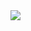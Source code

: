 <img src="https://github-readme-streak-stats.herokuapp.com?user=coderwithsense&theme=tokyonight&hide_border=true&date_format=M%20j%5B%2C%20Y%5D&stroke=11CBDD)](https://git.io/streak-stats">
